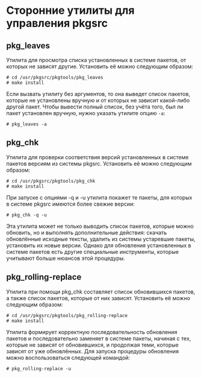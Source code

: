Сторонние утилиты для управления pkgsrc
=======================================

pkg_leaves
----------

Утилита для просмотра списка установленных в системе пакетов, от которых не зависят другие. Установить её можно следующим образом:

    # cd /usr/pkgsrc/pkgtools/pkg_leaves
    # make install

Если вызвать утилиту без аргументов, то она выведет список пакетов, которые не установлены вручную и от которых не зависит какой-либо другой пакет. Чтобы вывести полный список, без учёта того, был ли пакет установлен вручную, нужно указать утилите опцию `-a`:

    # pkg_leaves -a

pkg_chk
-------

Утилита для проверки соответствия версий установленных в системе пакетов версиям из системы pkgsrc. Установить её можно следующим образом:

    # cd /usr/pkgsrc/pkgtools/pkg_chk
    # make install

При запуске с опциями -q и -u утилита покажет те пакеты, для которых в системе pkgsrc имеются более свежие версии:

    # pkg_chk -q -u

Эта утилита может не только выводить список пакетов, которые можно обновить, но и выполнять дополнительные действия: скачать обновлённые исходные тексты, удалить из системы устаревшие пакеты, установить их новые версии. Однако для обновления установленных в системе пакетов есть другие специальные инструменты, которые учитывают больше нюансов этой процедуры.

pkg_rolling-replace
-------------------

Утилита при помощи pkg_chk составляет список обновившихся пакетов, а также список пакетов, которые от них зависят. Установить её можно следующим образом:

    # cd /usr/pkgsrc/pkgtools/pkg_rolling-replace
    # make install

Утилита формирует корректную последовательность обновления пакетов и последовательно заменяет в системе пакеты, начиная с тех, которые не зависят от обновившихся, и продолжая теми, которые зависят от уже обновлённых. Для запуска процедуры обновления можно воспользоваться следующей командой:

    # pkg_rolling-replace -u
